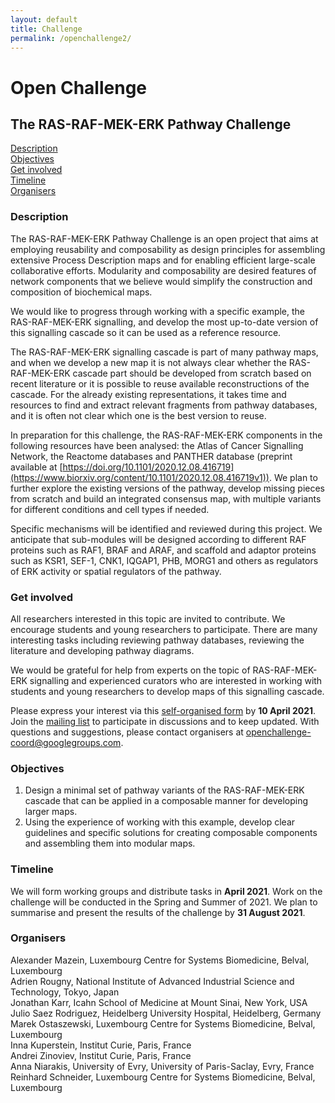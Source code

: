 ```yaml
---
layout: default
title: Challenge
permalink: /openchallenge2/
---
```


# Open Challenge
## The RAS-RAF-MEK-ERK Pathway Challenge

[Description](#description)  
[Objectives](#objectives)  
[Get involved](#get-involved)  
[Timeline](#timeline)  
[Organisers](#organisers)  

### Description

The RAS-RAF-MEK-ERK Pathway Challenge is an open project that aims at employing reusability and composability as design principles for assembling extensive Process Description maps and for enabling efficient large-scale collaborative efforts. Modularity and composability are desired features of network components that we believe would simplify the construction and composition of biochemical maps. 
 
We would like to progress through working with a specific example, the RAS-RAF-MEK-ERK signalling, and develop the most up-to-date version of this signalling cascade so it can be used as a reference resource. 
 
The RAS-RAF-MEK-ERK signalling cascade is part of many pathway maps, and when we develop a new map it is not always clear whether the RAS-RAF-MEK-ERK cascade part should be developed from scratch based on recent literature or it is possible to reuse available reconstructions of the cascade. For the already existing representations, it takes time and resources to find and extract relevant fragments from pathway databases, and it is often not clear which one is the best version to reuse.
 
In preparation for this challenge, the RAS-RAF-MEK-ERK components in the following resources have been analysed: the Atlas of Cancer Signalling Network, the Reactome databases and PANTHER database (preprint available at [https://doi.org/10.1101/2020.12.08.416719](https://www.biorxiv.org/content/10.1101/2020.12.08.416719v1)). We plan to further explore the existing versions of the pathway, develop missing pieces from scratch and build an integrated consensus map, with multiple variants for different conditions and cell types if needed. 
 
Specific mechanisms will be identified and reviewed during this project. We anticipate that sub-modules will be designed according to different RAF proteins such as RAF1, BRAF and ARAF, and scaffold and adaptor proteins such as KSR1, SEF-1, CNK1, IQGAP1, PHB, MORG1 and others as regulators of ERK activity or spatial regulators of the pathway.

### Get involved

All researchers interested in this topic are invited to contribute. We encourage students and young researchers to participate. There are many interesting tasks including reviewing pathway databases, reviewing the literature and developing pathway diagrams.  

We would be grateful for help from experts on the topic of RAS-RAF-MEK-ERK signalling and experienced curators who are interested in working with students and young researchers to develop maps of this signalling cascade.  

Please express your interest via this [self-organised form](https://docs.google.com/spreadsheets/d/1cGkK4YyGWYiBE11L8dzvKeHLmmyy_LD8XOS_SYYT0VE/edit#gid=0) by **10 April 2021**. Join the [mailing list](https://groups.google.com/g/openchallenge) to participate in discussions and to keep updated. With questions and suggestions, please contact organisers at [openchallenge-coord@googlegroups.com](mailto:openchallenge-coord@googlegroups.com).

### Objectives 

1. Design a minimal set of pathway variants of the RAS-RAF-MEK-ERK cascade that can be applied in a composable manner for developing larger maps.   
1. Using the experience of working with this example, develop clear guidelines and specific solutions for creating composable components and assembling them into modular maps.  

### Timeline

We will form working groups and distribute tasks in **April 2021**. Work on the challenge will be conducted in the Spring and Summer of 2021. We plan to summarise and present the results of the challenge by **31 August 2021**.

### Organisers

Alexander Mazein, Luxembourg Centre for Systems Biomedicine, Belval, Luxembourg  
Adrien Rougny, National Institute of Advanced Industrial Science and Technology, Tokyo, Japan  
Jonathan Karr, Icahn School of Medicine at Mount Sinai, New York, USA  
Julio Saez Rodriguez, Heidelberg University Hospital, Heidelberg, Germany  
Marek Ostaszewski, Luxembourg Centre for Systems Biomedicine, Belval, Luxembourg  
Inna Kuperstein, Institut Curie, Paris, France  
Andrei Zinoviev, Institut Curie, Paris, France  
Anna Niarakis, University of Evry, University of Paris-Saclay, Evry, France  
Reinhard Schneider, Luxembourg Centre for Systems Biomedicine, Belval, Luxembourg  

